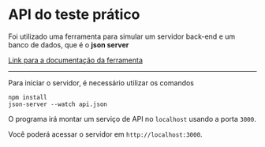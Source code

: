 # API do teste prático

Foi utilizado uma ferramenta para simular um servidor back-end e um banco de dados, que é o **json server**

[Link para a documentação da ferramenta](https://www.npmjs.com/package/json-server)

---

Para iniciar o servidor, é necessário utilizar os comandos

```
npm install
json-server --watch api.json
```

O programa irá montar um serviço de API no `localhost` usando a porta `3000`. 

Você poderá acessar o servidor em `http://localhost:3000`.
